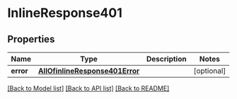 # InlineResponse401

## Properties
Name | Type | Description | Notes
------------ | ------------- | ------------- | -------------
**error** | [**AllOfinlineResponse401Error**](AllOfinlineResponse401Error.md) |  | [optional] 

[[Back to Model list]](../../README.md#documentation-for-models) [[Back to API list]](../../README.md#documentation-for-api-endpoints) [[Back to README]](../../README.md)


